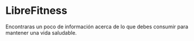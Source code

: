 # LibreFitness
Encontraras un poco de información acerca de lo que debes consumir  para mantener una vida saludable.
